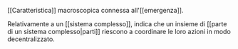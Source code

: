[[Caratteristica]] macroscopica connessa all'[[emergenza]].

Relativamente a un [[sistema complesso]], indica che un insieme di [[parte di un sistema complesso|parti]] riescono a coordinare le loro azioni in modo decentralizzato.
